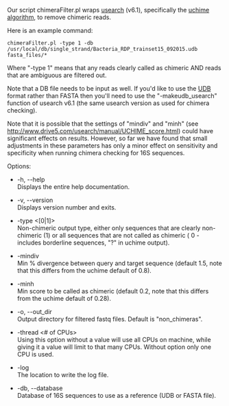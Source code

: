 Our script chimeraFilter.pl wraps [usearch](http://drive5.com/usearch/) (v6.1), specifically the [uchime algorithm](http://www.drive5.com/usearch/manual/uchime_algo.html), to remove chimeric reads. 

Here is an example command:

    chimeraFilter.pl -type 1 -db /usr/local/db/single_strand/Bacteria_RDP_trainset15_092015.udb fasta_files/*

Where "-type 1" means that any reads clearly called as chimeric AND reads that are ambiguous are filtered out. 

Note that a DB file needs to be input as well. If you'd like to use the [UDB](http://www.drive5.com/usearch/manual/udb_files.html) format rather than FASTA then you'll need to use the "-makeudb_usearch" function of usearch v6.1 (the same usearch version as used for chimera checking). 

Note that it is possible that the settings of "mindiv" and "minh" (see http://www.drive5.com/usearch/manual/UCHIME_score.html) could have significant effects on results. However, so far we have found that small adjustments in these parameters has only a minor effect on sensitivity and specificity when running chimera checking for 16S sequences.

Options:

* -h, --help <br>
   Displays the entire help documentation.

* -v, --version <br>
   Displays version number and exits.

* -type <[0|1]> <br>
   Non-chimeric output type, either only sequences that are clearly non-chimeric (1) or all sequences that are not called as chimeric ( 0 - includes borderline sequences, "?" in uchime output).

* -mindiv <float> <br>
   Min % divergence between query and target sequence (default 1.5, note that this differs from the uchime default of 0.8).

* -minh <float> <br>
   Min score to be called as chimeric (default 0.2, note that this differs from the uchime default of 0.28).

* -o, --out_dir <file> <br>
   Output directory for filtered fastq files. Default is "non_chimeras".

* -thread <# of CPUs> <br>
   Using this option without a value will use all CPUs on machine, while giving it a value will limit to that many CPUs. Without option only one CPU is used.

* -log <file> <br>
   The location to write the log file.

* -db, --database <file> <br>
   Database of 16S sequences to use as a reference (UDB or FASTA file).